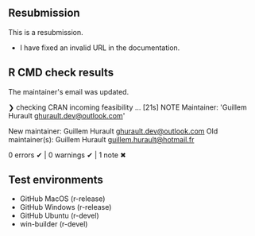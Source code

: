 ## Resubmission

This is a resubmission.

- I have fixed an invalid URL in the documentation.

## R CMD check results

The maintainer's email was updated.

❯ checking CRAN incoming feasibility ... [21s] NOTE
  Maintainer: 'Guillem Hurault <ghurault.dev@outlook.com>'
  
  New maintainer:
    Guillem Hurault <ghurault.dev@outlook.com>
  Old maintainer(s):
    Guillem Hurault <guillem.hurault@hotmail.fr>

0 errors ✔ | 0 warnings ✔ | 1 note ✖

## Test environments

- GitHub MacOS (r-release) 
- GitHub Windows (r-release)
- GitHub Ubuntu (r-devel)
- win-builder (r-devel)
